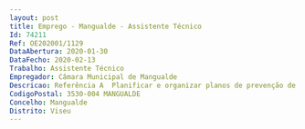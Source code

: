 ```yaml
--- 
layout: post
title: Emprego - Mangualde - Assistente Técnico
Id: 74211
Ref: OE202001/1129
DataAbertura: 2020-01-30
DataFecho: 2020-02-13
Trabalho: Assistente Técnico
Empregador: Câmara Municipal de Mangualde
Descricao: Referência A  Planificar e organizar planos de prevenção de riscos profissionais  Propor a eliminação dos fatores de risco e de acidentes de trabalho  avaliar e controlar os riscos profissionais  informar, formar e consultar os trabalhadores na sua área de atuação, recolhendo informações e sugestões para eliminar potenciais riscos nos locais de trabalho e áreas de intervenção de cada trabalhador  promover a vigilância da saúde dos trabalhadores. Efetuar o acompanhamento dos processos de acidentes de serviço
CodigoPostal: 3530-004 MANGUALDE
Concelho: Mangualde
Distrito: Viseu
--- 
```


